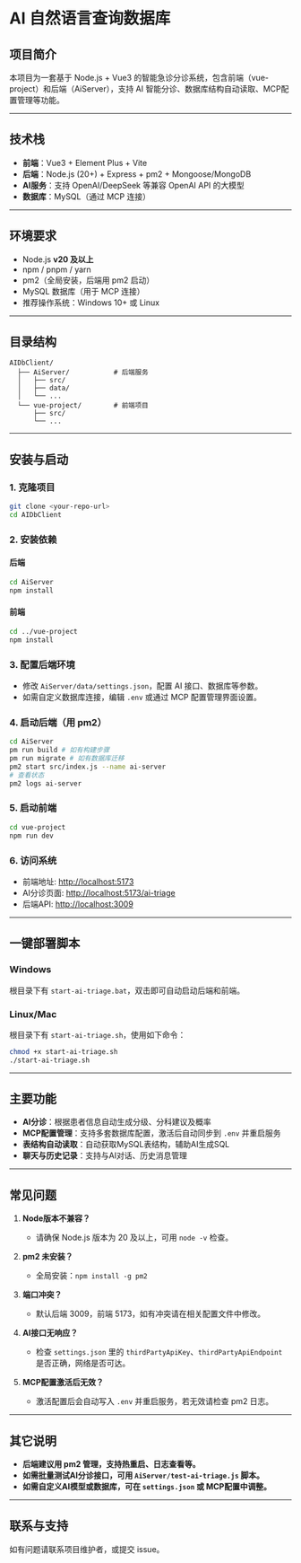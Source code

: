 # AI 自然语言查询数据库

## 项目简介

本项目为一套基于 Node.js + Vue3 的智能急诊分诊系统，包含前端（vue-project）和后端（AiServer），支持 AI 智能分诊、数据库结构自动读取、MCP配置管理等功能。

---

## 技术栈

- **前端**：Vue3 + Element Plus + Vite
- **后端**：Node.js (20+) + Express + pm2 + Mongoose/MongoDB
- **AI服务**：支持 OpenAI/DeepSeek 等兼容 OpenAI API 的大模型
- **数据库**：MySQL（通过 MCP 连接）

---

## 环境要求

- Node.js **v20 及以上**
- npm / pnpm / yarn
- pm2（全局安装，后端用 pm2 启动）
- MySQL 数据库（用于 MCP 连接）
- 推荐操作系统：Windows 10+ 或 Linux

---

## 目录结构

```
AIDbClient/
  ├── AiServer/           # 后端服务
  │   ├── src/
  │   ├── data/
  │   └── ...
  └── vue-project/        # 前端项目
      ├── src/
      └── ...
```

---

## 安装与启动

### 1. 克隆项目

```bash
git clone <your-repo-url>
cd AIDbClient
```

### 2. 安装依赖

#### 后端

```bash
cd AiServer
npm install
```

#### 前端

```bash
cd ../vue-project
npm install
```

### 3. 配置后端环境

- 修改 `AiServer/data/settings.json`，配置 AI 接口、数据库等参数。
- 如需自定义数据库连接，编辑 `.env` 或通过 MCP 配置管理界面设置。

### 4. 启动后端（用 pm2）

```bash
cd AiServer
pm run build # 如有构建步骤
pm run migrate # 如有数据库迁移
pm2 start src/index.js --name ai-server
# 查看状态
pm2 logs ai-server
```

### 5. 启动前端

```bash
cd vue-project
npm run dev
```

### 6. 访问系统

- 前端地址: [http://localhost:5173](http://localhost:5173)
- AI分诊页面: [http://localhost:5173/ai-triage](http://localhost:5173/ai-triage)
- 后端API: [http://localhost:3009](http://localhost:3009)

---

## 一键部署脚本

### Windows

根目录下有 `start-ai-triage.bat`，双击即可自动启动后端和前端。

### Linux/Mac

根目录下有 `start-ai-triage.sh`，使用如下命令：

```bash
chmod +x start-ai-triage.sh
./start-ai-triage.sh
```

---

## 主要功能

- **AI分诊**：根据患者信息自动生成分级、分科建议及概率
- **MCP配置管理**：支持多套数据库配置，激活后自动同步到 `.env` 并重启服务
- **表结构自动读取**：自动获取MySQL表结构，辅助AI生成SQL
- **聊天与历史记录**：支持与AI对话、历史消息管理

---

## 常见问题

1. **Node版本不兼容？**
   - 请确保 Node.js 版本为 20 及以上，可用 `node -v` 检查。

2. **pm2 未安装？**
   - 全局安装：`npm install -g pm2`

3. **端口冲突？**
   - 默认后端 3009，前端 5173，如有冲突请在相关配置文件中修改。

4. **AI接口无响应？**
   - 检查 `settings.json` 里的 `thirdPartyApiKey`、`thirdPartyApiEndpoint` 是否正确，网络是否可达。

5. **MCP配置激活后无效？**
   - 激活配置后会自动写入 `.env` 并重启服务，若无效请检查 pm2 日志。

---

## 其它说明

- **后端建议用 pm2 管理，支持热重启、日志查看等。**
- **如需批量测试AI分诊接口，可用 `AiServer/test-ai-triage.js` 脚本。**
- **如需自定义AI模型或数据库，可在 `settings.json` 或 MCP配置中调整。**

---

## 联系与支持

如有问题请联系项目维护者，或提交 issue。 